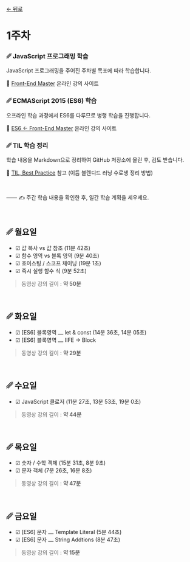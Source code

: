 [← 뒤로](./README.md)

# 1주차

### ␥ JavaScript 프로그래밍 학습

JavaScript 프로그래밍을 주어진 주차별 목표에 따라 학습합니다.

🔗 [Front-End Master](https://yamoo9.github.io/front-end-master) 온라인 강의 사이트


### ␥ ECMAScript 2015 (ES6) 학습

오프라인 학습 과정에서 ES6를 다루므로 병행 학습을 진행합니다.

🔗 [ES6 ← Front-End Master](https://yamoo9.github.io/front-end-master/lecture/es6-intro.html) 온라인 강의 사이트


### ␥ <abbr title="Today I Learned" style="cursor: help; text-decoration: none">TIL</abbr> 학습 정리

학습 내용을 Markdown으로 정리하여 GitHub 저장소에 올린 후, 검토 받습니다.

🔗 [TIL, Best Practice](https://github.com/dreamfulbud/TIL/blob/master/WEEK01.md) 참고 (이듬 블렌디드 러닝 수료생 정리 방법)

<br>

—— ✍️ 주간 학습 내용을 확인한 후, 일간 학습 계획을 세우세요.

<br>

## ␥ 월요일

- ☑︎ 값 복사 vs 값 참조 (11분 42초)
- ☑︎ 함수 영역 vs 블록 영역 (9분 40초)
- ☑︎ 호이스팅 / 스코프 체이닝 (19분 1초)
- ☑︎ 즉시 실행 함수 식 (9분 52초)

> 동영상 강의 길이 : <b>약 50분</b>

<br>

## ␥ 화요일

- ☑︎ [ES6] 블록영역 ⎼ let & const (14분 36초, 14분 05초)
- ☑︎ [ES6] 블록영역 ⎼ IIFE → Block

> 동영상 강의 길이 : <b>약 29분</b>

<br>

## ␥ 수요일

- ☑︎ JavaScript 클로저 (11분 27초, 13분 53초, 19분 0초)

> 동영상 강의 길이 : <b>약 44분</b>

<br>

## ␥ 목요일

- ☑︎ 숫자 / 수학 객체 (15분 31초, 8분 9초)
- ☑︎ 문자 객체 (7분 26초, 16분 8초)

> 동영상 강의 길이 : <b>약 47분</b>

<br>

## ␥ 금요일

- ☑︎ [ES6] 문자 ⎼ Template Literal (5분 44초)
- ☑︎ [ES6] 문자 ⎼ String Addtions (8분 47초)

> 동영상 강의 길이 : <b>약 15분</b>